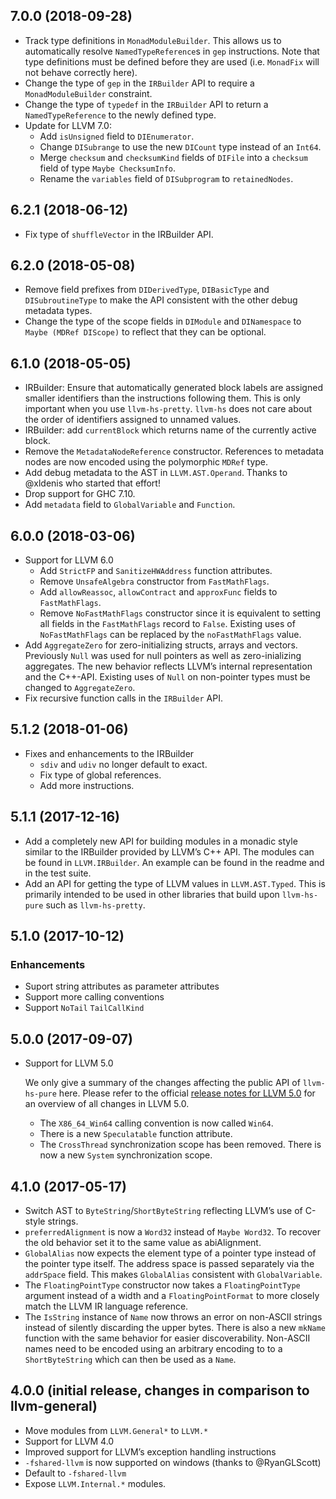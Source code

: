 ## 7.0.0 (2018-09-28)

* Track type definitions in `MonadModuleBuilder`. This allows us to
  automatically resolve `NamedTypeReference`s in `gep` instructions.
  Note that type definitions must be defined before they are used
  (i.e. `MonadFix` will not behave correctly here).
* Change the type of `gep` in the `IRBuilder` API to require a
  `MonadModuleBuilder` constraint.
* Change the type of `typedef` in the `IRBuilder` API to return a
  `NamedTypeReference` to the newly defined type.
* Update for LLVM 7.0:
  * Add `isUnsigned` field to `DIEnumerator`.
  * Change `DISubrange` to use the new `DICount` type instead of an `Int64`.
  * Merge `checksum` and `checksumKind` fields of `DIFile` into a
    `checksum` field of type `Maybe ChecksumInfo`.
  * Rename the `variables` field of `DISubprogram` to `retainedNodes`.

## 6.2.1 (2018-06-12)

* Fix type of `shuffleVector` in the IRBuilder API.

## 6.2.0 (2018-05-08)

* Remove field prefixes from `DIDerivedType`, `DIBasicType` and
  `DISubroutineType` to make the API consistent with the other debug
  metadata types.
* Change the type of the scope fields in `DIModule` and `DINamespace`
  to `Maybe (MDRef DIScope)` to reflect that they can be optional.

## 6.1.0 (2018-05-05)

* IRBuilder: Ensure that automatically generated block labels are
  assigned smaller identifiers than the instructions following
  them. This is only important when you use
  `llvm-hs-pretty`. `llvm-hs` does not care about the order of
  identifiers assigned to unnamed values.
* IRBuilder: add `currentBlock` which returns name of the currently
  active block.
* Remove the `MetadataNodeReference` constructor. References to
  metadata nodes are now encoded using the polymorphic `MDRef` type.
* Add debug metadata to the AST in `LLVM.AST.Operand`. Thanks to
  @xldenis who started that effort!
* Drop support for GHC 7.10.
* Add `metadata` field to `GlobalVariable` and `Function`.

## 6.0.0 (2018-03-06)

* Support for LLVM 6.0
  * Add `StrictFP` and `SanitizeHWAddress` function attributes.
  * Remove `UnsafeAlgebra` constructor from `FastMathFlags`.
  * Add `allowReassoc`, `allowContract` and `approxFunc` fields to `FastMathFlags`.
  * Remove `NoFastMathFlags` constructor since it is equivalent to
    setting all fields in the `FastMathFlags` record to
    `False`. Existing uses of `NoFastMathFlags` can be replaced by the
    `noFastMathFlags` value.
* Add `AggregateZero` for zero-initializing structs, arrays and vectors. Previously `Null`
  was used for null pointers as  well as zero-inializing aggregates. The new behavior reflects
  LLVM’s internal representation and the C++-API. Existing uses of `Null` on non-pointer types
  must be changed to `AggregateZero`.
* Fix recursive function calls in the `IRBuilder` API.

## 5.1.2 (2018-01-06)

* Fixes and enhancements to the IRBuilder
  * `sdiv` and `udiv` no longer default to exact.
  * Fix type of global references.
  * Add more instructions.


## 5.1.1 (2017-12-16)

* Add a completely new API for building modules in a monadic style similar to the IRBuilder provided by LLVM’s C++ API. The modules can be found in `LLVM.IRBuilder`. An example can be found in the readme and in the test suite.
* Add an API for getting the type of LLVM values in
  `LLVM.AST.Typed`. This is primarily intended to be used in other
  libraries that build upon `llvm-hs-pure` such as `llvm-hs-pretty`.

## 5.1.0 (2017-10-12)

### Enhancements

* Suport string attributes as parameter attributes
* Support more calling conventions
* Support `NoTail` `TailCallKind`

## 5.0.0 (2017-09-07)

* Support for LLVM 5.0

    We only give a summary of the changes affecting the public API of `llvm-hs-pure` here.
    Please refer to the official
    [release notes for LLVM 5.0](http://releases.llvm.org/5.0.0/docs/ReleaseNotes.html)
    for an overview of all changes in LLVM 5.0.

    * The `X86_64_Win64` calling convention is now called `Win64`.
    * There is a new `Speculatable` function attribute.
    * The `CrossThread` synchronization scope has been removed. There is
      now a new `System` synchronization scope.

## 4.1.0 (2017-05-17)

* Switch AST to `ByteString`/`ShortByteString` reflecting LLVM’s use
  of C-style strings.
* `preferredAlignment` is now a `Word32` instead of `Maybe Word32`. To
  recover the old behavior set it to the same value as abiAlignment.
* `GlobalAlias` now expects the element type of a pointer type instead
  of the pointer type itself. The address space is passed separately
  via the `addrSpace` field. This makes `GlobalAlias` consistent with
  `GlobalVariable`.
* The `FloatingPointType` constructor now takes a `FloatingPointType` argument
  instead of a width and a `FloatingPointFormat` to more closely match the
  LLVM IR language reference.
* The `IsString` instance of `Name` now throws an error on non-ASCII
  strings instead of silently discarding the upper bytes. There is
  also a new `mkName` function with the same behavior for easier
  discoverability. Non-ASCII names need to be encoded using an arbitrary encoding to
  to a `ShortByteString` which can then be used as a `Name`.

## 4.0.0 (initial release, changes in comparison to llvm-general)

* Move modules from `LLVM.General*` to `LLVM.*`
* Support for LLVM 4.0
* Improved support for LLVM’s exception handling instructions
* `-fshared-llvm` is now supported on windows (thanks to @RyanGLScott)
* Default to `-fshared-llvm`
* Expose `LLVM.Internal.*` modules.

